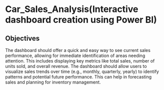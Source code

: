# Car_Sales_Analysis(Interactive dashboard creation using Power BI)
## Objectives
The dashboard should offer a quick and easy way to see current sales performance, allowing for immediate identification of areas needing attention.
This includes displaying key metrics like total sales, number of units sold, and overall revenue.
The dashboard should allow users to visualize sales trends over time (e.g., monthly, quarterly, yearly) to identify patterns and potential future performance.
This can help in forecasting sales and planning for inventory management.
